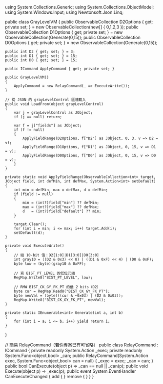 using System.Collections.Generic;
using System.Collections.ObjectModel;
using System.Windows.Input;
using Newtonsoft.Json.Linq;

public class GrayLevelVM
{
    public ObservableCollection<int> D2Options { get; private set; } = new ObservableCollection<int>(new[] { 0,1,2,3 });
    public ObservableCollection<int> D1Options { get; private set; } = new ObservableCollection<int>(Generate(0,15));
    public ObservableCollection<int> D0Options { get; private set; } = new ObservableCollection<int>(Generate(0,15));

    public int D2 { get; set; } = 3;
    public int D1 { get; set; } = 15;
    public int D0 { get; set; } = 15;

    public ICommand ApplyCommand { get; private set; }

    public GrayLevelVM()
    {
        ApplyCommand = new RelayCommand(_ => ExecuteWrite());
    }

    // 從 JSON 的 grayLevelControl 區塊載入
    public void LoadFrom(object grayLevelControl)
    {
        var j = grayLevelControl as JObject;
        if (j == null) return;

        var f = j["fields"] as JObject;
        if (f != null)
        {
            ApplyFieldRange(D2Options, f["D2"] as JObject, 0, 3, v => D2 = v);
            ApplyFieldRange(D1Options, f["D1"] as JObject, 0, 15, v => D1 = v);
            ApplyFieldRange(D0Options, f["D0"] as JObject, 0, 15, v => D0 = v);
        }
    }

    private static void ApplyFieldRange(ObservableCollection<int> target, JObject field, int defMin, int defMax, System.Action<int> setDefault)
    {
        int min = defMin, max = defMax, d = defMin;
        if (field != null)
        {
            min = (int?)field["min"] ?? defMin;
            max = (int?)field["max"] ?? defMax;
            d   = (int?)field["default"] ?? min;
        }

        target.Clear();
        for (int i = min; i <= max; i++) target.Add(i);
        setDefault(d);
    }

    private void ExecuteWrite()
    {
        // 組 10-bit 值：D2[1:0]|D1[3:0]|D0[3:0]
        int gray10 = ((D2 & 0x3) << 8) | ((D1 & 0xF) << 4) | (D0 & 0xF);
        byte low = (byte)(gray10 & 0xFF);

        // 寫 BIST_PT_LEVEL 的低位元組
        RegMap.Write8("BIST_PT_LEVEL", low);

        // RMW BIST_CK_GY_FK_PT 的低 2 bits（D2）
        byte cur = RegMap.Read8("BIST_CK_GY_FK_PT");
        byte newVal = (byte)((cur & ~0x03) | (D2 & 0x03));
        RegMap.Write8("BIST_CK_GY_FK_PT", newVal);
    }

    private static IEnumerable<int> Generate(int a, int b)
    {
        for (int i = a; i <= b; i++) yield return i;
    }
}

// 簡易 RelayCommand（若你專案已有可省略）
public class RelayCommand : ICommand
{
    private readonly System.Action<object> _exec; private readonly System.Func<object,bool> _can;
    public RelayCommand(System.Action<object> exec, System.Func<object,bool> can = null) { _exec = exec; _can = can; }
    public bool CanExecute(object p) => _can == null || _can(p);
    public void Execute(object p) => _exec(p);
    public event System.EventHandler CanExecuteChanged { add { } remove { } }
}